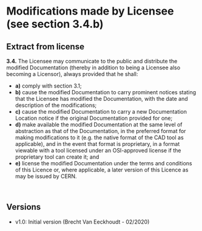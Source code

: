 
# Modifications made by Licensee (see section 3.4.b)

## Extract from license

**3.4.** The Licensee may communicate to the public and distribute the modified Documentation (thereby in addition to being a Licensee also becoming a Licensor), always provided that he shall:

- **a)** comply with section 3.1;
- **b)** cause the modified Documentation to carry prominent notices stating that the Licensee has modified the Documentation, with the date and description of the modifications;
- **c)** cause the modified Documentation to carry a new Documentation Location notice if the original Documentation provided for one;
- **d)** make available the modified Documentation at the same level of abstraction as that of the Documentation, in the preferred format for making modifications to it (e.g. the native format of the CAD tool as applicable), and in the event that format is proprietary, in a format viewable with a tool licensed under an OSI-approved license if the proprietary tool can create it; and
- **e)** license the modified Documentation under the terms and conditions of this Licence or, where applicable, a later version of this Licence as may be issued by CERN.

<br/>

## Versions

- v1.0: Initial version (Brecht Van Eeckhoudt - 02/2020)
